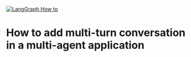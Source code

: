 [![LangGraph How to](https://img.shields.io/badge/LangGraph-How_to-yellow?logo=langgraph)](https://langchain-ai.github.io/langgraph/how-tos/multi-agent-multi-turn-convo/)


# How to add multi-turn conversation in a multi-agent application